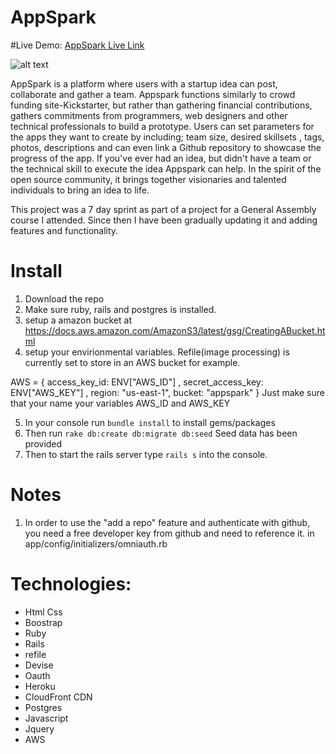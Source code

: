 # AppSpark 
#Live Demo: [AppSpark Live Link](https://appspark.herokuapp.com/)

![alt text](http://www.rafaelfernandez.me/img/appspark.png "Logo Title Text 1")

AppSpark is a platform where users with a startup idea can post, collaborate and gather a team. Appspark functions similarly to crowd funding site-Kickstarter, but rather than gathering financial contributions, gathers commitments from programmers, web designers and other technical professionals to build a prototype. Users can set parameters for the apps they want to create by including;  team size, desired skillsets , tags, photos, descriptions and can even link a Github repository to showcase the progress of the app. If you've ever had an idea, but didn't have a team or the technical skill to execute the idea Appspark can help. In the spirit of the open source community, it brings together visionaries and talented individuals to bring an idea to life.

This project was a 7 day sprint as part of a project for a General Assembly course I attended. Since then I have been gradually updating it and adding features and functionality.

# Install
1. Download the repo
2. Make sure ruby, rails and postgres is installed.
3. setup a  amazon bucket at https://docs.aws.amazon.com/AmazonS3/latest/gsg/CreatingABucket.html
4. setup your envirionmental variables. Refile(image processing) is currently set to store in an AWS bucket for example. 

AWS = {
  access_key_id: ENV["AWS_ID"] ,
  secret_access_key: ENV["AWS_KEY"] ,
  region: "us-east-1",
  bucket: "appspark"
}
Just make sure that your name your variables AWS_ID and AWS_KEY

5. In your console run ```bundle install``` to install gems/packages
6. Then run ```rake db:create db:migrate db:seed``` Seed data has been provided
7. Then to start the rails server type ```rails s``` into the console.


# Notes
1. In order to use the "add a repo" feature and authenticate with github, you need a free developer key from github and need to reference it. in app/config/initializers/omniauth.rb 


# Technologies: 
* Html Css
* Boostrap
* Ruby
* Rails 
* refile
* Devise
* Oauth 
* Heroku
* CloudFront CDN
* Postgres
* Javascript
* Jquery
* AWS


